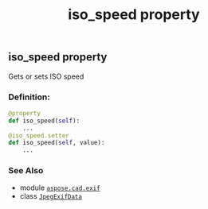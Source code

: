 ﻿---
title: iso_speed property
second_title: Aspose.CAD for Python via .NET API References
description: 
type: docs
weight: 820
url: /python-net/aspose.cad.exif/jpegexifdata/iso_speed/
is_root: false
---

## iso_speed property


Gets or sets ISO speed
### Definition:
```python
@property
def iso_speed(self):
    ...
@iso_speed.setter
def iso_speed(self, value):
    ...
```

### See Also
* module [`aspose.cad.exif`](../../)
* class [`JpegExifData`](/cad/python-net/aspose.cad.exif/jpegexifdata)
